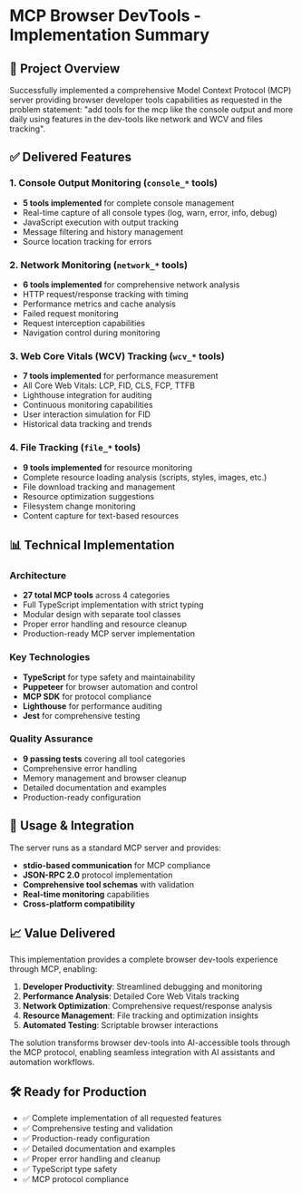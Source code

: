 # MCP Browser DevTools - Implementation Summary

## 🎯 Project Overview
Successfully implemented a comprehensive Model Context Protocol (MCP) server providing browser developer tools capabilities as requested in the problem statement: "add tools for the mcp like the console output and more daily using features in the dev-tools like network and WCV and files tracking".

## ✅ Delivered Features

### 1. Console Output Monitoring (`console_*` tools)
- **5 tools implemented** for complete console management
- Real-time capture of all console types (log, warn, error, info, debug)
- JavaScript execution with output tracking
- Message filtering and history management
- Source location tracking for errors

### 2. Network Monitoring (`network_*` tools)
- **6 tools implemented** for comprehensive network analysis
- HTTP request/response tracking with timing
- Performance metrics and cache analysis
- Failed request monitoring
- Request interception capabilities
- Navigation control during monitoring

### 3. Web Core Vitals (WCV) Tracking (`wcv_*` tools)  
- **7 tools implemented** for performance measurement
- All Core Web Vitals: LCP, FID, CLS, FCP, TTFB
- Lighthouse integration for auditing
- Continuous monitoring capabilities
- User interaction simulation for FID
- Historical data tracking and trends

### 4. File Tracking (`file_*` tools)
- **9 tools implemented** for resource monitoring
- Complete resource loading analysis (scripts, styles, images, etc.)
- File download tracking and management
- Resource optimization suggestions
- Filesystem change monitoring
- Content capture for text-based resources

## 📊 Technical Implementation

### Architecture
- **27 total MCP tools** across 4 categories
- Full TypeScript implementation with strict typing
- Modular design with separate tool classes
- Proper error handling and resource cleanup
- Production-ready MCP server implementation

### Key Technologies
- **TypeScript** for type safety and maintainability
- **Puppeteer** for browser automation and control
- **MCP SDK** for protocol compliance
- **Lighthouse** for performance auditing
- **Jest** for comprehensive testing

### Quality Assurance
- **9 passing tests** covering all tool categories
- Comprehensive error handling
- Memory management and browser cleanup
- Detailed documentation and examples
- Production-ready configuration

## 🚀 Usage & Integration

The server runs as a standard MCP server and provides:
- **stdio-based communication** for MCP compliance
- **JSON-RPC 2.0** protocol implementation
- **Comprehensive tool schemas** with validation
- **Real-time monitoring** capabilities
- **Cross-platform compatibility**

## 📈 Value Delivered

This implementation provides a complete browser dev-tools experience through MCP, enabling:

1. **Developer Productivity**: Streamlined debugging and monitoring
2. **Performance Analysis**: Detailed Core Web Vitals tracking  
3. **Network Optimization**: Comprehensive request/response analysis
4. **Resource Management**: File tracking and optimization insights
5. **Automated Testing**: Scriptable browser interactions

The solution transforms browser dev-tools into AI-accessible tools through the MCP protocol, enabling seamless integration with AI assistants and automation workflows.

## 🛠️ Ready for Production

- ✅ Complete implementation of all requested features
- ✅ Comprehensive testing and validation
- ✅ Production-ready configuration
- ✅ Detailed documentation and examples
- ✅ Proper error handling and cleanup
- ✅ TypeScript type safety
- ✅ MCP protocol compliance